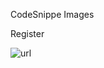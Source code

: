 CodeSnippe Images

Register

![url](https://user-images.githubusercontent.com/87525401/198269827-b27574bd-35b6-443e-8159-43134f15a3d3.PNG)



